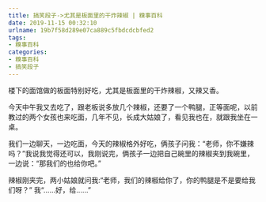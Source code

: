 ```yaml
---
title: 搞笑段子->尤其是板面里的干炸辣椒 | 糗事百科
date: 2019-11-15 00:32:10
urlname: 19b7f58d289e07ca889c5fbdcdcbfed2
tags: 
- 糗事百科
categories:
- 糗事百科
- 搞笑段子
---
```

楼下的面馆做的板面特别好吃，尤其是板面里的干炸辣椒，又辣又香。

今天中午我又去吃了，跟老板说多放几个辣椒，还要了一个鸭腿，正等面呢，以前教过的两个女孩也来吃面，几年不见，长成大姑娘了，看见我也在，就跟我坐在一桌。

我们一边聊天，一边吃面，今天的辣椒格外好吃，俩孩子问我：“老师，你不嫌辣吗？”我说我觉得还可以，我刚说完，俩孩子一边把自己碗里的辣椒夹到我碗里，一边说：“那我们的也给你吧。”

辣椒刚夹完，两小姑娘就问我:“老师，我们的辣椒给你了，你的鸭腿是不是要给我们呀？”    我“……好，给……”


